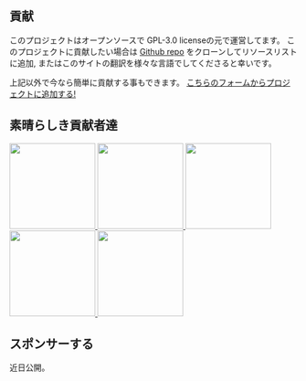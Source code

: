## 貢献

このプロジェクトはオープンソースで GPL-3.0 licenseの元で運営してます。 このプロジェクトに貢献したい場合は [Github repo](https://github.com/CSumm/helpmepoc) をクローンしてリソースリストに追加, またはこのサイトの翻訳を様々な言語でしてくださると幸いです。

上記以外で今なら簡単に貢献する事もできます。 <a href="https://gallant-ride-34b413.netlify.app/admin">こちらのフォームからプロジェクトに追加する!</a>

## 素晴らしき貢献者達

<a href="https://www.github.com/csumm"> <img width="150px" height="150px" src="/images/carlgithub.png"> </a>
<a href="https://github.com/calba5141114"> <img width="150px" height="150px" src="/images/carlosalba.jpeg"> </a>
<a href="https://github.com/natolcese"> <img width="150px" height="150px" src="/images/natalie_o.png"> </a>
<a href="https://github.com/marikonda"> <img width="150px" height="150px" src="/images/marikko.png"> </a>
<a href="https://github.com/XsongyangX"> <img width="150px" height="150px" src="https://avatars.githubusercontent.com/u/10444460?v=4"> </a>
## スポンサーする

近日公開。
